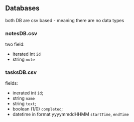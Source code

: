 ## Databases

both DB are csv based - meaning there are no data types

### notesDB.csv
two field:
* iterated int `id`
* string `note`

### tasksDB.csv
fields:
* inerated int `id`;
* string `name`
* string `text`;
* boolean (1/0) `completed`;
* datetime in format yyyymmddHHMM `startTime`, `endTime`
